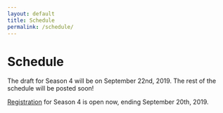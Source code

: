 ```yaml
---
layout: default
title: Schedule
permalink: /schedule/
---
```

<div class="container">
  <div class="row justify-content-center page-section-no-line">
    <div class="col-12 col-md-10 col-xl-8">
      <h1 class="text-center">Schedule</h1>
      <p>The draft for Season 4 will be on September 22nd, 2019. The rest of the schedule will be posted soon!</p>
      <p><a href="{{ site.baseurl }}/join">Registration</a> for Season 4 is open now, ending September 20th, 2019.</p>
    </div>
  </div>
</div>
